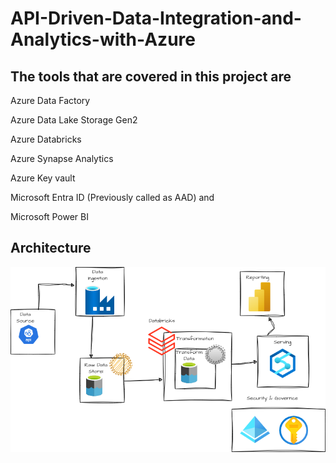 # API-Driven-Data-Integration-and-Analytics-with-Azure

## The tools that are covered in this project are

Azure Data Factory

Azure Data Lake Storage Gen2

Azure Databricks

Azure Synapse Analytics

Azure Key vault

Microsoft Entra ID (Previously called as AAD) and

Microsoft Power BI

## Architecture

![Project Architecture](arch.png)






